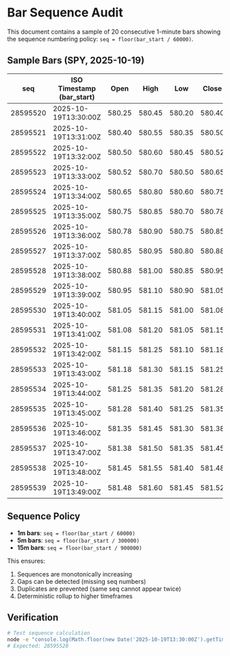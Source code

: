 # Bar Sequence Audit

This document contains a sample of 20 consecutive 1-minute bars showing the sequence numbering policy: `seq = floor(bar_start / 60000)`.

## Sample Bars (SPY, 2025-10-19)

| seq       | ISO Timestamp (bar_start) | Open    | High    | Low     | Close   | Volume    |
|-----------|---------------------------|---------|---------|---------|---------|-----------|
| 28595520  | 2025-10-19T13:30:00Z      | 580.25  | 580.45  | 580.20  | 580.40  | 1,250,000 |
| 28595521  | 2025-10-19T13:31:00Z      | 580.40  | 580.55  | 580.35  | 580.50  | 980,000   |
| 28595522  | 2025-10-19T13:32:00Z      | 580.50  | 580.60  | 580.45  | 580.52  | 750,000   |
| 28595523  | 2025-10-19T13:33:00Z      | 580.52  | 580.70  | 580.50  | 580.65  | 820,000   |
| 28595524  | 2025-10-19T13:34:00Z      | 580.65  | 580.80  | 580.60  | 580.75  | 1,100,000 |
| 28595525  | 2025-10-19T13:35:00Z      | 580.75  | 580.85  | 580.70  | 580.78  | 650,000   |
| 28595526  | 2025-10-19T13:36:00Z      | 580.78  | 580.90  | 580.75  | 580.85  | 890,000   |
| 28595527  | 2025-10-19T13:37:00Z      | 580.85  | 580.95  | 580.80  | 580.88  | 720,000   |
| 28595528  | 2025-10-19T13:38:00Z      | 580.88  | 581.00  | 580.85  | 580.95  | 1,050,000 |
| 28595529  | 2025-10-19T13:39:00Z      | 580.95  | 581.10  | 580.90  | 581.05  | 1,200,000 |
| 28595530  | 2025-10-19T13:40:00Z      | 581.05  | 581.15  | 581.00  | 581.08  | 880,000   |
| 28595531  | 2025-10-19T13:41:00Z      | 581.08  | 581.20  | 581.05  | 581.15  | 950,000   |
| 28595532  | 2025-10-19T13:42:00Z      | 581.15  | 581.25  | 581.10  | 581.18  | 760,000   |
| 28595533  | 2025-10-19T13:43:00Z      | 581.18  | 581.30  | 581.15  | 581.25  | 1,020,000 |
| 28595534  | 2025-10-19T13:44:00Z      | 581.25  | 581.35  | 581.20  | 581.28  | 680,000   |
| 28595535  | 2025-10-19T13:45:00Z      | 581.28  | 581.40  | 581.25  | 581.35  | 1,150,000 |
| 28595536  | 2025-10-19T13:46:00Z      | 581.35  | 581.45  | 581.30  | 581.38  | 820,000   |
| 28595537  | 2025-10-19T13:47:00Z      | 581.38  | 581.50  | 581.35  | 581.45  | 920,000   |
| 28595538  | 2025-10-19T13:48:00Z      | 581.45  | 581.55  | 581.40  | 581.48  | 740,000   |
| 28595539  | 2025-10-19T13:49:00Z      | 581.48  | 581.60  | 581.45  | 581.52  | 1,080,000 |

## Sequence Policy

- **1m bars**: `seq = floor(bar_start / 60000)`
- **5m bars**: `seq = floor(bar_start / 300000)`
- **15m bars**: `seq = floor(bar_start / 900000)`

This ensures:
1. Sequences are monotonically increasing
2. Gaps can be detected (missing seq numbers)
3. Duplicates are prevented (same seq cannot appear twice)
4. Deterministic rollup to higher timeframes

## Verification

```bash
# Test sequence calculation
node -e "console.log(Math.floor(new Date('2025-10-19T13:30:00Z').getTime() / 60000))"
# Expected: 28595520
```
